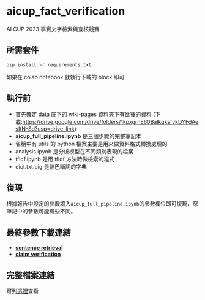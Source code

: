 # aicup_fact_verification
AI CUP 2023 事實文字檢索與查核競賽 

## 所需套件
```
pip install -r requirements.txt
```
如果在 colab notebook 就執行下載的 block 即可

## 執行前
* 首先確定 data 底下的 wiki-pages 資料夾下有比賽的資料 (下載:https://drive.google.com/drive/folders/1kpxgrnE60BaIkqksfvkDYFdAesItN-Sd?usp=drive_link)
* **aicup_full_pipeline.ipynb** 是三個步驟的完整筆記本
* 名稱中有 utils 的 python 檔案主要是用來做資料格式轉換處理的
* analysis.ipynb 是分析模型在不同類別表現的檔案
* tfidf.ipynb 是用 tfidf 方法時做檢索的程式
* dict.txt.big 是結巴斷詞的字典

## 復現
根據報告中設定的參數填入`aicup_full_pipeline.ipynb`的參數欄位即可復現，原筆記中的參數可能有些不同。

## 最終參數下載連結
* [**sentence retrieval**](https://drive.google.com/file/d/12W9Vhax-BpAFs3IlskmfGX1Hue1zgLLq/view?usp=sharing)
* [**claim verification**](https://drive.google.com/file/d/102AJC2GrVCAuN1_WpMzB3ok6aVMULuaI/view?usp=sharing)

## 完整檔案連結
可到[這裡](https://drive.google.com/drive/folders/1UUTz96u3nvCCOCba4Ui85On6tBCdK5c2?usp=sharing)查看
